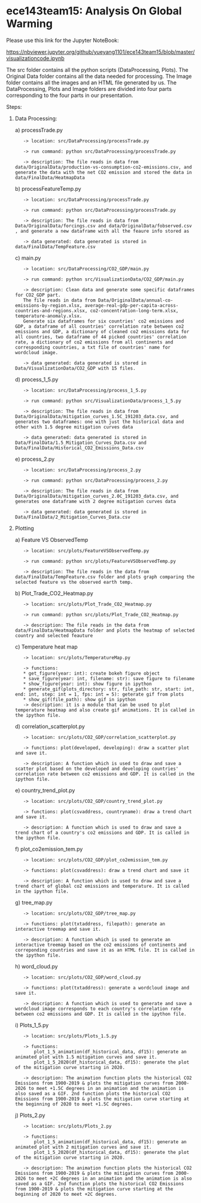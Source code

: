 # ece143team15: Analysis On Global Warming

Please use this link for the Jupyter NoteBook: 

https://nbviewer.jupyter.org/github/yueyang1101/ece143team15/blob/master/visualizationcode.ipynb


The src folder contains all the python scripts (DataProcessing, Plots). The Original Data folder contains all the data needed for processing. The Image folder contains all the images and an HTML file generated by us. The DataProcessing, Plots and Image folders are divided into four parts corresponding to the four parts in our presentation.

Steps:
 1. Data Processing:
     
      a) processTrade.py
      
           -> location: src/DataProcessing/processTrade.py
           
           -> run command: python src/DataProcessing/processTrade.py
           
           -> description: The file reads in data from data/OriginalData/production-vs-consumption-co2-emissions.csv, and generate the data with the net CO2 emission and stored the data in data/FinalData/HeatmapData 


     b) processFeatureTemp.py 
      
           -> location: src/DataProcessing/processTrade.py
           
           -> run command: python src/DataProcessing/processTrade.py
           
           -> description: The file reads in data from Data/OriginalData/forcings.csv and data/OriginalData/fobserved.csv , and generate a new dataframe with all the feaure info stored as 
           
           -> data generated: data generated is stored in data/FinalData/TempFeature.csv
           
           
     c) main.py 
      
           -> location: src/DataProcessing/CO2_GDP/main.py
           
           -> run command: python src/VisualizationData/CO2_GDP/main.py
           
           -> description: Clean data and generate some specific dataframes for CO2_GDP part. 
           The file reads in data from Data/OriginalData/annual-co-emissions-by-region.xlsx, average-real-gdp-per-capita-across-countries-and-regions.xlsx, co2-concentration-long-term.xlsx, temperature-anomaly.xlsx. 
           Generate six dataframes for six countries' co2 emissions and GDP, a dataframe of all countries' correlation rate between co2 emissions and GDP, a dictionary of cleaned co2 emissions data for all countries, two dataframe of 44 picked countries' correlation rate, a dictionary of co2 emissions from all continents and corresponding countries, a txt file of countries' name for wordcloud image.
           
           -> data generated: data generated is stored in Data/VisualizationData/CO2_GDP with 15 files.
      
      
      d) process_1_5.py 
      
           -> location: src/DataProcessing/process_1_5.py
           
           -> run command: python src/VisualizationData/process_1_5.py
           
           -> description: The file reads in data from Data/OriginalData/mitigation_curves_1.5C_191203_data.csv, and generates two dataframes: one with just the historical data and other with 1.5 degree mitigation curves data
           
           -> data generated: data generated is stored in Data/FinalData/1.5_Mitigation_Curves_Data.csv and Data/FinalData/Historical_CO2_Emissions_Data.csv
           
   
      e) process_2.py 
      
           -> location: src/DataProcessing/process_2.py
           
           -> run command: python src/DataProcessing/process_2.py
           
           -> description: The file reads in data from Data/OriginalData/mitigation_curves_2.0C_191203_data.csv, and generates one dataframe with 2 degree mitigation curves data
           
           -> data generated: data generated is stored in Data/FinalData/2_Mitigation_Curves_Data.csv
           
           
 2. Plotting
   
     a) Feature VS ObservedTemp

           -> location: src/plots/FeatureVSObservedTemp.py 
           
           -> run command: python src/plots/FeatureVSObservedTemp.py 
           
           -> description: The file reads in the data from data/FinalData/TempFeature.csv folder and plots graph comparing the selected feature vs the observed earth temp. 
     
   
     b) Plot_Trade_CO2_Heatmap.py 
           
           -> location: src/plots/Plot_Trade_CO2_Heatmap.py 
           
           -> run command: python src/plots/Plot_Trade_CO2_Heatmap.py
           
           -> description: The file reads in the data from data/FinalData/HeatmapData folder and plots the heatmap of selected country and selected feauture
     c) Temperature heat map
           
           -> location: src/plots/TemperatureMap.py
           
           -> functions: 
           * get_figure(year: int): create bokeh figure object
           * save_figure(year: int, filename: str): save figure to filename
           * show_figure(year: int): show figure in ipython
           * generate_gif(plots_directory: str, file_path: str, start: int, end: int, step: int = 1, fps: int = 5): geterate gif from plots
           * show_gif(file_path): show gif in ipython
           -> description: it is a module that can be used to plot temperature heatmap and also create gif animations. It is called in the ipython file.
           
           
     d) correlation_scatterplot.py
           
           -> location: src/plots/CO2_GDP/correlation_scatterplot.py
           
           -> functions: plot(developed, developing): draw a scatter plot and save it.
           
           -> description: A function which is used to draw and save a scatter plot based on the developed and developing countries' correlation rate between co2 emissions and GDP. It is called in the ipython file.


     e) country_trend_plot.py
           
           -> location: src/plots/CO2_GDP/country_trend_plot.py
           
           -> functions: plot(csvaddress, countryname): draw a trend chart and save it.
           
           -> description: A function which is used to draw and save a trend chart of a country's co2 emissions and GDP. It is called in the ipython file.


     f) plot_co2emission_tem.py
           
           -> location: src/plots/CO2_GDP/plot_co2emission_tem.py 
           
           -> functions: plot(csvaddress): draw a trend chart and save it
           
           -> description: A function which is used to draw and save a trend chart of global co2 emissions and temperature. It is called in the ipython file.
           
           
     g) tree_map.py 
           
           -> location: src/plots/CO2_GDP/tree_map.py 
           
           -> functions: plot(txtaddress, filepath): generate an interactive treemap and save it.
           
           -> description: A function which is used to generate an interactive treemap based on the co2 emissions of continents and correponding countries and save it as an HTML file. It is called in the ipython file.
           
          
     h) word_cloud.py 
           
           -> location: src/plots/CO2_GDP/word_cloud.py 
           
           -> functions: plot(txtaddress): generate a wordcloud image and save it.
           
           -> description: A function which is used to generate and save a wordcloud image corresponds to each country's correlation rate between co2 emissions and GDP. It is called in the ipython file.
           
          
     i) Plots_1_5.py
           
           -> location: src/plots/Plots_1.5.py 
           
           -> functions: 
               plot_1_5_animation(df_historical_data, df15): generate an animated plot with 1.5 mitigation curves and save it.
               plot_1_5_2020(df_historical_data, df15): generate the plot of the mitigation curve starting in 2020.
           
           -> description: The animation function plots the historical CO2 Emissions from 1900-2019 & plots the mitigation curves from 2000-2026 to meet +1.5C degrees in an animation and the animation is also saved as a GIF. 2nd function plots the historical CO2 Emissions from 1900-2019 & plots the mitigation curve starting at the beginning of 2020 to meet +1.5C degrees.
           
          
     j) Plots_2.py
           
           -> location: src/plots/Plots_2.py
           
           -> functions: 
               plot_1_5_animation(df_historical_data, df15): generate an animated plot with 2 mitigation curves and save it.
               plot_1_5_2020(df_historical_data, df15): generate the plot of the mitigation curve starting in 2020.
           
           -> description: The animation function plots the historical CO2 Emissions from 1900-2019 & plots the mitigation curves from 2000-2026 to meet +2C degrees in an animation and the animation is also saved as a GIF. 2nd function plots the historical CO2 Emissions from 1900-2019 & plots the mitigation curve starting at the beginning of 2020 to meet +2C degrees.
